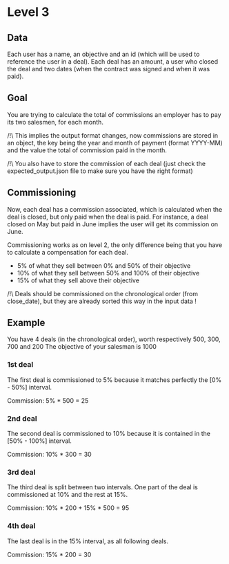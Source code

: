 # Level 3

## Data
Each user has a name, an objective and an id (which will be used to reference the user in a deal).
Each deal has an amount, a user who closed the deal and two dates (when the contract was signed and when it was paid).

## Goal
You are trying to calculate the total of commissions an employer has to pay its two salesmen, for each month. 

/!\ This implies the output format changes, now commissions are stored in an object, the key being the year and month of payment (format YYYY-MM) and the value the total of commission paid in the month.

/!\ You also have to store the commission of each deal (just check the expected_output.json file to make sure you have the right format)

## Commissioning
Now, each deal has a commission associated, which is calculated when the deal is closed, but only paid when the deal is paid.
For instance, a deal closed on May but paid in June implies the user will get its commission on June.

Commissioning works as on level 2, the only difference being that you have to calculate a compensation for each deal.
- 5% of what they sell between 0% and 50% of their objective
- 10% of what they sell between 50% and 100% of their objective
- 15% of what they sell above their objective

/!\ Deals should be commissioned on the chronological order (from close_date), but they are already sorted this way in the input data !

## Example
You have 4 deals (in the chronological order), worth respectively 500, 300, 700 and 200
The objective of your salesman is 1000

### 1st deal
The first deal is commissioned to 5% because it matches perfectly the [0% - 50%] interval.

Commission: 5% * 500 = 25

### 2nd deal
The second deal is commissioned to 10% because it is contained in the [50% - 100%] interval.

Commission: 10% * 300 = 30

### 3rd deal
The third deal is split between two intervals. One part of the deal is commissioned at 10% and the rest at 15%. 

Commission: 10% * 200 + 15% * 500 = 95

### 4th deal
The last deal is in the 15% interval, as all following deals. 

Commission: 15% * 200 = 30